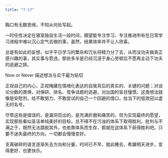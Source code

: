 ```yaml
---
title: "7-17"
---
```

胸口有无数思绪，不知从何处写起。

一时任性决定在寝室独自生活一段时间，期望能专注学习、专注推进所有在日常学习进程中难以沉心定气去做的事，虽然，结果效率并不让人欣喜。

总是有如此的妄想，似乎平日学习的繁杂和冗长将精力分了去，从而没功夫做真正感兴趣的事，其实事与愿违，那些多半是已经沉浸于身心劳顿后不愿再主动下功夫的逃避之辞。

Now or Never
描述想法与实干最为贴切

正视自己的内心，正视掩藏在情绪化表达的自我背后的真实的、关键的问题；对谈论分数的畏惧，对保研、排名、竞争话题的逃避，对出国的盲目憧憬。这类想法就像是安慰剂，给不敢努力、不敢尝试的自己一个回避的借口，给当下的低效冠以虚无的名号。

尽管这些是错误的，是漏洞百出的，是充满折磨和痛苦的，但为实现最终的愿望，实现那些看似圣洁单纯美好的目标，总不得不在污浊的体系下取得胜利。批判与不满之于，既然无法跳脱其外，也依靠体系而生存，那就在这体系下获得胜利吧。只要不迷失最终的方向，一切都会慢慢变好。

支离破碎的语言逐渐失去方向和分量，时间已不早，就此睡去，希冀明天进步，变得更好，也更快乐。
